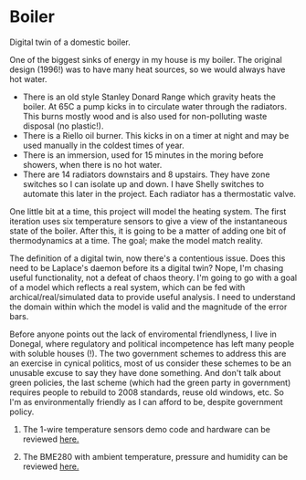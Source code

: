 # Boiler
Digital twin of a domestic boiler.

One of the biggest sinks of energy in my house is my boiler. The original design (1996!) was to have many heat sources, so we would always have hot water. 

- There is an old style Stanley Donard Range which gravity heats the boiler. At 65C a pump kicks in to circulate water through the radiators. This burns mostly wood and is also used for non-polluting waste disposal (no plastic!).
- There is a Riello oil burner. This kicks in on a timer at night and may be used manually in the coldest times of year.
- There is an immersion, used for 15 minutes in the moring before showers, when there is no hot water.
- There are 14 radiators downstairs and 8 upstairs. They have zone switches so I can isolate up and down. I have Shelly switches to automate this later in the project. Each radiator has a thermostatic valve.

One little bit at a time, this project will model the heating system.
The first iteration uses six temperature sensors to give a view of the instantaneous state of the boiler.
After this, it is going to be a matter of adding one bit of thermodynamics at a time.
The goal; make the model match reality.

The definition of a digital twin, now there's a contentious issue. Does this need to be Laplace's daemon before its a digital twin? Nope, I'm chasing useful functionality, not a defeat of chaos theory.
I'm going to go with a goal of a model which reflects a real system, which can be fed with archical/real/simulated data to provide useful analysis. I need to understand the domain within which the model is valid and the magnitude of the error bars.

Before anyone points out the lack of enviromental friendlyness, I live in Donegal, where regulatory and political incompetence has left many people with soluble houses (!).
The two government schemes to address this are an exercise in cynical politics, most of us consider these schemes to be an unusable excuse to say they have done something.
And don't talk about green policies, the last scheme (which had the green party in government) requires people to rebuild to 2008 standards, reuse old windows, etc.
So I'm as environmentally friendly as I can afford to be, despite government policy.

1. The 1-wire temperature sensors demo code and hardware can be reviewed 
[here.](https://github.com/JohnORaw/DS18B20)

2. The BME280 with ambient temperature, pressure and humidity can be reviewed
[here.](https://github.com/JohnORaw/BME280)  
